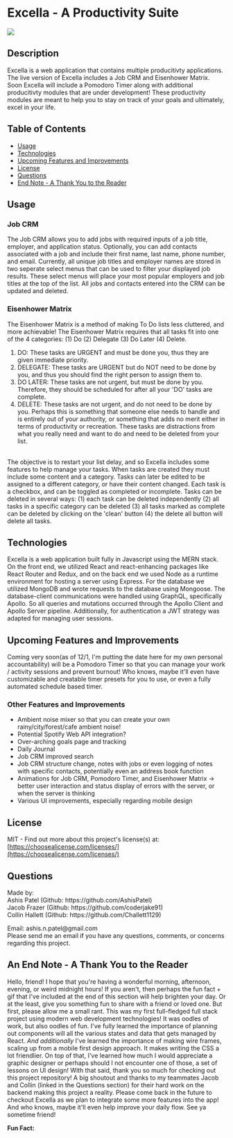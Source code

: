 <h1>Excella - A Productivity Suite</h1>
  <image src='https://img.shields.io/badge/license-MIT-green.svg' />
  <h2>Description</h2>
  
  Excella is a web application that contains multiple producitivty applications. The live version of Excella includes a Job CRM and Eisenhower Matrix. Soon Excella will include a Pomodoro Timer along with additional producitivty modules that are under development! These productivity modules are meant to help you to stay on track of your goals and ultimately, excel in your life. 

  <h2>Table of Contents</h2>
 <ul>
  <li><a href="#usage">Usage</a></li>
  <li><a href="#technologies">Technologies</a></li>
  <li><a href="#future">Upcoming Features and Improvements</a></li>
  <li><a href="#license">License</a></li>
  <li><a href="#questions">Questions</a></li>
  <li><a href="#endNote">End Note - A Thank You to the Reader</a></li>
 </ul>

  

  <h2 id="usage">Usage</h2>
  <h3> Job CRM </h3>
  <p>The Job CRM allows you to add jobs with required inputs of a job title, employer, and application status. Optionally, you can add contacts associated with a job and include their first name, last name, phone number, and email. Currently, all unique job titles and employer names are stored in two seperate select menus that can be used to filter your displayed job results. These select menus will place your most popular employers and job titles at the top of the list. All jobs and contacts entered into the CRM can be updated and deleted. </p>

  <h3> Eisenhower Matrix </h3>
  <p>
    The Eisenhower Matrix is a method of making To Do lists less cluttered, and more achievable! The Eisenhower Matrix requires that all tasks fit into one of the 4 categories: (1) Do (2) Delegate (3) Do Later (4) Delete. 
    <br />
    <ol>
      <li>DO: These tasks are URGENT and must be done you, thus they are given immediate priority.</li>
      <li>DELEGATE: These tasks are URGENT but do NOT need to be done by you, and thus you should find the right person to assign them to.</li>
      <li>DO LATER: These tasks are not urgent, but must be done by you. Therefore, they should be scheduled for after all your 'DO' tasks are complete.</li>
      <li>DELETE: These tasks are not urgent, and do not need to be done by you. Perhaps this is something that someone else needs to handle and is entirely out of your authority, or something that adds no merit either in terms of productivity or recreation. These tasks are distractions from what you really need and want to do and need to be deleted from your list. </li>
    </ol>
    <br />
    The objective is to restart your list delay, and so Excella includes some features to help manage your tasks. When tasks are created they must include some content and a category. Tasks can later be edited to be assigned to a different category, or have their content changed. Each task is a checkbox, and can be toggled as completed or incomplete. Tasks can be deleted in several ways: (1) each task can be deleted independently (2) all tasks in a specific category can be deleted (3) all tasks marked as complete can be deleted by clicking on the 'clean' button (4) the delete all button will delete all tasks. 
  </p>

  <h2 id="technologies">Technologies</h2>

  Excella is a web application built fully in Javascript using the MERN stack. On the front end, we utilized React and react-enhancing packages like React Router and Redux, and on the back end we used Node as a runtime environment for hosting a server using Express. For the database we utilized MongoDB and wrote requests to the database using Mongoose. The database-client communications were handled using GraphQL, specifically Apollo. So all queries and mutations occurred through the Apollo Client and Apollo Server pipeline. Additionally, for authentication a JWT strategy was adapted for managing user sessions. 
 
 <h2 id="future">Upcoming Features and Improvements</h2>

  Coming very soon(as of 12/1, I'm putting the date here for my own personal accountability) will be a Pomodoro Timer so that you can manage your work / activity sessions and prevent burnout! Who knows, maybe it'll even have customizable and creatable timer presets for you to use, or even a fully automated schedule based timer.

  <h3>Other Features and Improvements</h3>
  
  <ul>
    <li>Ambient noise mixer so that you can create your own rainy/city/forest/cafe ambient noise!</li>
    <li>Potential Spotify Web API integration?</li>
    <li>Over-arching goals page and tracking</li>
    <li>Daily Journal</li>
    <li>Job CRM improved search</li>
    <li>Job CRM structure change, notes with jobs or even logging of notes with specific contacts, potentially even an address book function</li>
    <li>Animations for Job CRM, Pomodoro Timer, and Eisenhower Matrix -> better user interaction and status display of errors with the server, or when the server is thinking</li>
    <li>Various UI improvements, especially regarding mobile design</li>
  </ul>
  
  <h2 id="license">License</h2>

  MIT - Find out more about this project's license(s) at: [https://choosealicense.com/licenses/](https://choosealicense.com/licenses/)

  <h2 id="questions">Questions</h2>
  
  <p> 
  Made by: <br />
  Ashis Patel (Github: https://github.com/AshisPatel)<br />
  Jacob Frazer (Github: https://github.com/coderjake91)<br />
  Collin Hallett (Github: https://github.com/Challett1129)<br />
  
  </p>Email: ashis.n.patel@gmail.com<br />Please send me an email if you have any questions, comments, or concerns regarding this project.</p>

  <h2 id="endNote">An End Note - A Thank You to the Reader</h2>

  Hello, friend! I hope that you're having a wonderful morning, afternoon, evening, or weird midnight hours! If you aren't, then perhaps the fun fact + gif that I've included at the end of this section will help brighten your day. Or at the least, give you something fun to share with a friend or loved one. But first, please allow me a small rant. This was my first full-fledged full stack project using modern web development technologies! It was oodles of work, but also oodles of fun. I've fully learned the importance of planning out components will all the various states and data that gets managed by React. *And additionally* I've learned the importance of making wire frames, scaling up from a mobile first design approach. It makes writing the CSS a lot friendlier. On top of that, I've learned how much I would appreciate a graphic designer or perhaps should I not encounter one of those, a set of lessons on UI design! With that said, thank you so much for checking out this project repository! A big shoutout and thanks to my teammates Jacob and Collin (linked in the Questions section) for their hard work on the backend making this project a reality. Please come back in the future to checkout Excella as we plan to integrate some more features into the app! And who knows, maybe it'll even help improve your daily flow. See ya sometime friend!

  **Fun Fact:**


  